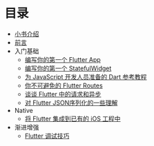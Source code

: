 # 目录

* [小书介绍](../README.md)
* [前言](./preface.md)
* 入门基础
  * [编写你的第一个 Flutter App](./basics/u_f_app.md)
  * [编写你的第一个 StatefulWidget](./basics/u_t_statefulwidget.md)
  * [为 JavaScript 开发人员准备的 Dart 参考教程](./basics/u_t_javascript.md)
  * [你不可避免的 Flutter Routes](./basics/u_f_routes.md)
  * [谈谈 Flutter 中的请求和异步](./basics/u_h_async.md)
  * [对 Flutter JSON序列化的一些理解](./basics/u_s_json.md)
* Native
  * [将 Flutter 集成到已有的 iOS 工程中](./native/integrated_ios_flutter.md)
* 渐进增强
  * [Flutter 调试技巧](./upday/debug.md)
